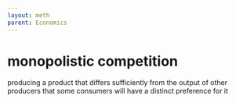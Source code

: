 ```yaml
---
layout: meth
parent: Economics
---
```

# monopolistic competition

producing a product that differs sufficiently from the output of other producers that some consumers will have a distinct preference for it